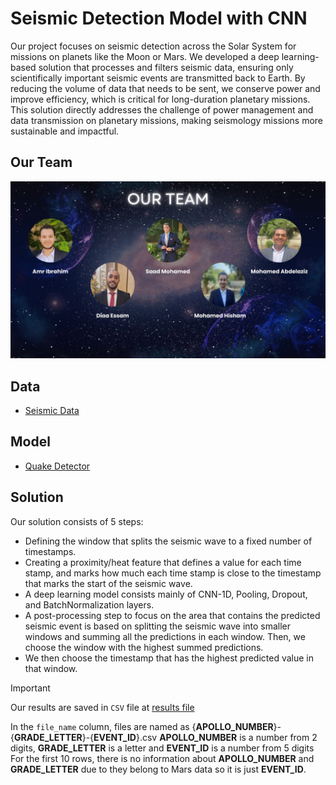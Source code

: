 # Seismic Detection Model with CNN

Our project focuses on seismic detection across the Solar System for missions on planets like the Moon or Mars. We developed a deep learning-based solution that processes and filters seismic data, ensuring only scientifically important seismic events are transmitted back to Earth. By reducing the volume of data that needs to be sent, we conserve power and improve efficiency, which is critical for long-duration planetary missions. This solution directly addresses the challenge of power management and data transmission on planetary missions, making seismology missions more sustainable and impactful.

## Our Team

![](Team.jpeg)

## Data

* [Seismic Data](https://kaggle.com/datasets/mh0386/seismic-data)

## Model

* [Quake Detector](https://www.kaggle.com/models/mh0386/quake-detector)

## Solution

Our solution consists of 5 steps:
* Defining the window that splits the seismic wave to a fixed number of timestamps.
* Creating a proximity/heat feature that defines a value for each time stamp, and marks how much each time stamp is close to the timestamp that marks the start of the seismic wave.
* A deep learning model consists mainly of CNN-1D, Pooling, Dropout, and BatchNormalization layers.
* A post-processing step to focus on the area that contains the predicted seismic event is based on splitting the seismic wave into smaller windows and summing all the predictions in each window. Then, we choose the window with the highest summed predictions.
* We then choose the timestamp that has the highest predicted value in that window.

> [!IMPORTANT]  
> Our results are saved in `CSV` file at [results file](results/predictions_results.csv)
> 
> In the `file_name` column, files are named as {**APOLLO_NUMBER**}-{**GRADE_LETTER**}-{**EVENT_ID**}.csv
> **APOLLO_NUMBER** is a number from 2 digits, **GRADE_LETTER** is a letter and **EVENT_ID** is a number from 5 digits
> For the first 10 rows, there is no information about **APOLLO_NUMBER** and **GRADE_LETTER** due to they belong to Mars data so it is just **EVENT_ID**.
